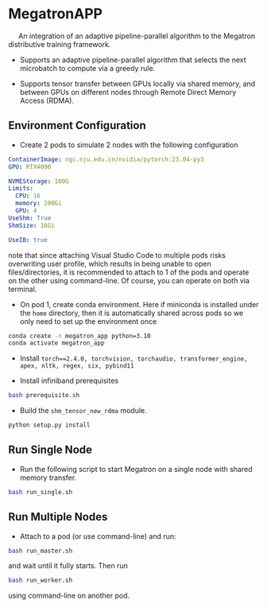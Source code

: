 # MegatronAPP

$\quad$ An integration of an adaptive pipeline-parallel algorithm to the Megatron distributive training framework.

- Supports an adaptive pipeline-parallel algorithm that selects the next microbatch to compute via a greedy rule.

- Supports tensor transfer between GPUs locally via shared memory, and between GPUs on different nodes through Remote Direct Memory Access (RDMA).

## Environment Configuration

- Create $2$ pods to simulate $2$ nodes with the following configuration

```yaml
ContainerImage: ngc.nju.edu.cn/nvidia/pytorch:23.04-py3
GPU: RTX4090

NVMEStorage: 100G
Limits:
  CPU: 16
  memory: 200Gi
  GPU: 4
UseShm: True
ShmSize: 16Gi

UseIB: true
```

note that since attaching Visual Studio Code to multiple pods risks overwriting user profile, which results in being unable to open files/directories, it is recommended to attach to $1$ of the pods and operate on the other using command-line. Of course, you can operate on both via terminal.

- On pod $1$, create conda environment. Here if miniconda is installed under the `home` directory, then it is automatically shared across pods so we only need to set up the environment once

```bash
conda create -n megatron_app python=3.10
conda activate megatron_app
```

- Install `torch==2.4.0, torchvision, torchaudio, transformer_engine, apex, nltk, regex, six, pybind11`

- Install infiniband prerequisites

```bash
bash prerequisite.sh
```

- Build the `shm_tensor_new_rdma` module.

```bash
python setup.py install
```

## Run Single Node

- Run the following script to start Megatron on a single node with shared memory transfer.

```bash
bash run_single.sh
```

## Run Multiple Nodes

- Attach to a pod (or use command-line) and run:

```bash
bash run_master.sh
```

and wait until it fully starts. Then run

```bash
bash run_worker.sh
```

using command-line on another pod.
